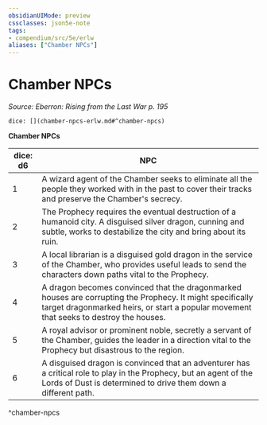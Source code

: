 ```yaml
---
obsidianUIMode: preview
cssclasses: json5e-note
tags:
- compendium/src/5e/erlw
aliases: ["Chamber NPCs"]
---
```

# Chamber NPCs
*Source: Eberron: Rising from the Last War p. 195* 

`dice: [](chamber-npcs-erlw.md#^chamber-npcs)`

**Chamber NPCs**

| dice: d6 | NPC |
|----------|-----|
| 1 | A wizard agent of the Chamber seeks to eliminate all the people they worked with in the past to cover their tracks and preserve the Chamber's secrecy. |
| 2 | The Prophecy requires the eventual destruction of a humanoid city. A disguised silver dragon, cunning and subtle, works to destabilize the city and bring about its ruin. |
| 3 | A local librarian is a disguised gold dragon in the service of the Chamber, who provides useful leads to send the characters down paths vital to the Prophecy. |
| 4 | A dragon becomes convinced that the dragonmarked houses are corrupting the Prophecy. It might specifically target dragonmarked heirs, or start a popular movement that seeks to destroy the houses. |
| 5 | A royal advisor or prominent noble, secretly a servant of the Chamber, guides the leader in a direction vital to the Prophecy but disastrous to the region. |
| 6 | A disguised dragon is convinced that an adventurer has a critical role to play in the Prophecy, but an agent of the Lords of Dust is determined to drive them down a different path. |
^chamber-npcs